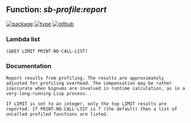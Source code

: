 ## Function: ***sb-profile:report***
[![package](https://img.shields.io/badge/Package-SB--PROFILE-5f9ea0.svg?style=social&colorA=999999)](../) [![type](https://img.shields.io/badge/Type-Function-5f9ea0.svg?style=social&colorA=999999)](../#function) [![github](https://img.shields.io/badge/GitHub-View_the_source-5f9ea0.svg?style=social&colorA=999999&logo=github)](https://github.com/sbcl/sbcl/blob/master/src/code/profile.lisp/) 
### Lambda list
```
(&KEY LIMIT PRINT-NO-CALL-LIST)
```
### Documentation
```
Report results from profiling. The results are approximately
adjusted for profiling overhead. The compensation may be rather
inaccurate when bignums are involved in runtime calculation, as in a
very-long-running Lisp process.

If LIMIT is set to an integer, only the top LIMIT results are
reported. If PRINT-NO-CALL-LIST is T (the default) then a list of
uncalled profiled functions are listed.
```
